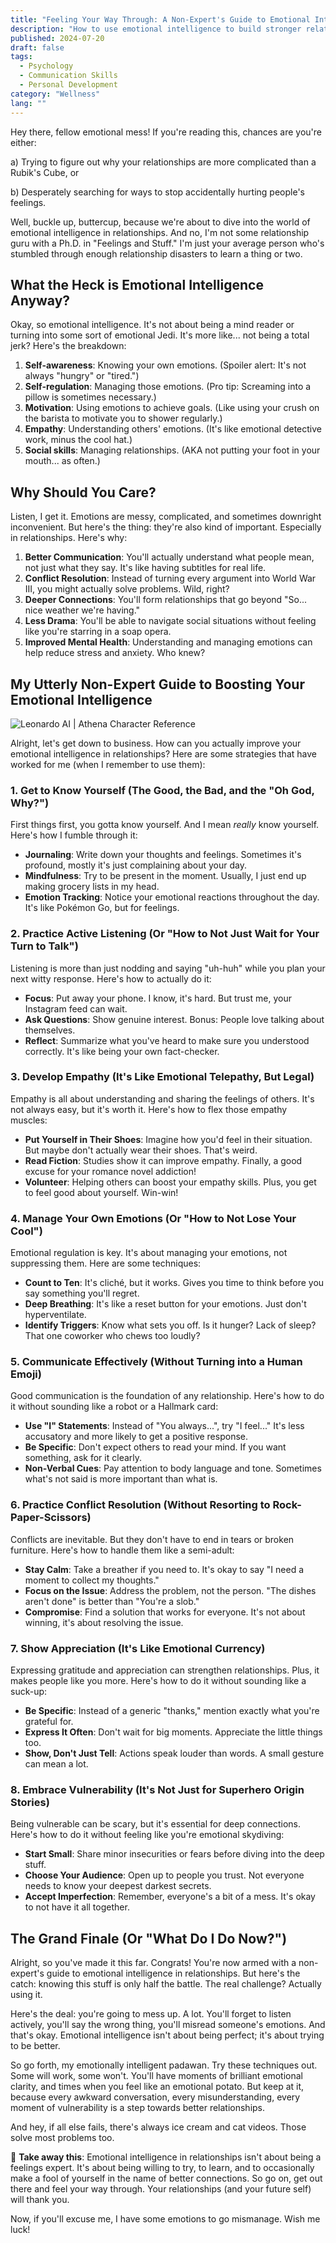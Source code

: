 ```yaml
---
title: "Feeling Your Way Through: A Non-Expert's Guide to Emotional Intelligence in Relationships"
description: "How to use emotional intelligence to build stronger relationships. Athena will share her practical tips from a fellow emotional mess!"
published: 2024-07-20
draft: false
tags:
  - Psychology
  - Communication Skills
  - Personal Development
category: "Wellness"
lang: ""
---
```



Hey there, fellow emotional mess! If you're reading this, chances are you're either:

a) Trying to figure out why your relationships are more complicated than a Rubik's Cube, or

b) Desperately searching for ways to stop accidentally hurting people's feelings.

Well, buckle up, buttercup, because we're about to dive into the world of emotional intelligence in relationships. And no, I'm not some relationship guru with a Ph.D. in "Feelings and Stuff." I'm just your average person who's stumbled through enough relationship disasters to learn a thing or two.


## What the Heck is Emotional Intelligence Anyway?

Okay, so emotional intelligence. It's not about being a mind reader or turning into some sort of emotional Jedi. It's more like... not being a total jerk? Here's the breakdown:

1. **Self-awareness**: Knowing your own emotions. (Spoiler alert: It's not always "hungry" or "tired.")
2. **Self-regulation**: Managing those emotions. (Pro tip: Screaming into a pillow is sometimes necessary.)
3. **Motivation**: Using emotions to achieve goals. (Like using your crush on the barista to motivate you to shower regularly.)
4. **Empathy**: Understanding others' emotions. (It's like emotional detective work, minus the cool hat.)
5. **Social skills**: Managing relationships. (AKA not putting your foot in your mouth... as often.)

## Why Should You Care?

Listen, I get it. Emotions are messy, complicated, and sometimes downright inconvenient. But here's the thing: they're also kind of important. Especially in relationships. Here's why:

1. **Better Communication**: You'll actually understand what people mean, not just what they say. It's like having subtitles for real life.
2. **Conflict Resolution**: Instead of turning every argument into World War III, you might actually solve problems. Wild, right?
3. **Deeper Connections**: You'll form relationships that go beyond "So... nice weather we're having."
4. **Less Drama**: You'll be able to navigate social situations without feeling like you're starring in a soap opera.
5. **Improved Mental Health**: Understanding and managing emotions can help reduce stress and anxiety. Who knew?

## My Utterly Non-Expert Guide to Boosting Your Emotional Intelligence

![Leonardo AI | Athena Character Reference](https://res-2.cloudinary.com/ddicetqs5/image/upload/f_auto,fl_force_strip,q_auto:best/v1/wayfinder-ghost-blog/Young-techie-lady--44-)

Alright, let's get down to business. How can you actually improve your emotional intelligence in relationships? Here are some strategies that have worked for me (when I remember to use them):

### 1. Get to Know Yourself (The Good, the Bad, and the "Oh God, Why?")

First things first, you gotta know yourself. And I mean _really_ know yourself. Here's how I fumble through it:

- **Journaling**: Write down your thoughts and feelings. Sometimes it's profound, mostly it's just complaining about your day.
- **Mindfulness**: Try to be present in the moment. Usually, I just end up making grocery lists in my head.
- **Emotion Tracking**: Notice your emotional reactions throughout the day. It's like Pokémon Go, but for feelings.

### 2. Practice Active Listening (Or "How to Not Just Wait for Your Turn to Talk")

Listening is more than just nodding and saying "uh-huh" while you plan your next witty response. Here's how to actually do it:

- **Focus**: Put away your phone. I know, it's hard. But trust me, your Instagram feed can wait.
- **Ask Questions**: Show genuine interest. Bonus: People love talking about themselves.
- **Reflect**: Summarize what you've heard to make sure you understood correctly. It's like being your own fact-checker.

### 3. Develop Empathy (It's Like Emotional Telepathy, But Legal)

Empathy is all about understanding and sharing the feelings of others. It's not always easy, but it's worth it. Here's how to flex those empathy muscles:

- **Put Yourself in Their Shoes**: Imagine how you'd feel in their situation. But maybe don't actually wear their shoes. That's weird.
- **Read Fiction**: Studies show it can improve empathy. Finally, a good excuse for your romance novel addiction!
- **Volunteer**: Helping others can boost your empathy skills. Plus, you get to feel good about yourself. Win-win!

### 4. Manage Your Own Emotions (Or "How to Not Lose Your Cool")

Emotional regulation is key. It's about managing your emotions, not suppressing them. Here are some techniques:

- **Count to Ten**: It's cliché, but it works. Gives you time to think before you say something you'll regret.
- **Deep Breathing**: It's like a reset button for your emotions. Just don't hyperventilate.
- **Identify Triggers**: Know what sets you off. Is it hunger? Lack of sleep? That one coworker who chews too loudly?

### 5. Communicate Effectively (Without Turning into a Human Emoji)

Good communication is the foundation of any relationship. Here's how to do it without sounding like a robot or a Hallmark card:

- **Use "I" Statements**: Instead of "You always...", try "I feel..." It's less accusatory and more likely to get a positive response.
- **Be Specific**: Don't expect others to read your mind. If you want something, ask for it clearly.
- **Non-Verbal Cues**: Pay attention to body language and tone. Sometimes what's not said is more important than what is.

### 6. Practice Conflict Resolution (Without Resorting to Rock-Paper-Scissors)

Conflicts are inevitable. But they don't have to end in tears or broken furniture. Here's how to handle them like a semi-adult:

- **Stay Calm**: Take a breather if you need to. It's okay to say "I need a moment to collect my thoughts."
- **Focus on the Issue**: Address the problem, not the person. "The dishes aren't done" is better than "You're a slob."
- **Compromise**: Find a solution that works for everyone. It's not about winning, it's about resolving the issue.

### 7. Show Appreciation (It's Like Emotional Currency)

Expressing gratitude and appreciation can strengthen relationships. Plus, it makes people like you more. Here's how to do it without sounding like a suck-up:

- **Be Specific**: Instead of a generic "thanks," mention exactly what you're grateful for.
- **Express It Often**: Don't wait for big moments. Appreciate the little things too.
- **Show, Don't Just Tell**: Actions speak louder than words. A small gesture can mean a lot.

### 8. Embrace Vulnerability (It's Not Just for Superhero Origin Stories)

Being vulnerable can be scary, but it's essential for deep connections. Here's how to do it without feeling like you're emotional skydiving:

- **Start Small**: Share minor insecurities or fears before diving into the deep stuff.
- **Choose Your Audience**: Open up to people you trust. Not everyone needs to know your deepest darkest secrets.
- **Accept Imperfection**: Remember, everyone's a bit of a mess. It's okay to not have it all together.

## The Grand Finale (Or "What Do I Do Now?")

Alright, so you've made it this far. Congrats! You're now armed with a non-expert's guide to emotional intelligence in relationships. But here's the catch: knowing this stuff is only half the battle. The real challenge? Actually using it.

Here's the deal: you're going to mess up. A lot. You'll forget to listen actively, you'll say the wrong thing, you'll misread someone's emotions. And that's okay. Emotional intelligence isn't about being perfect; it's about trying to be better.

So go forth, my emotionally intelligent padawan. Try these techniques out. Some will work, some won't. You'll have moments of brilliant emotional clarity, and times when you feel like an emotional potato. But keep at it, because every awkward conversation, every misunderstanding, every moment of vulnerability is a step towards better relationships.

And hey, if all else fails, there's always ice cream and cat videos. Those solve most problems too.

🔆 **Take away this**: Emotional intelligence in relationships isn't about being a feelings expert. It's about being willing to try, to learn, and to occasionally make a fool of yourself in the name of better connections. So go on, get out there and feel your way through. Your relationships (and your future self) will thank you.

Now, if you'll excuse me, I have some emotions to go mismanage. Wish me luck!
